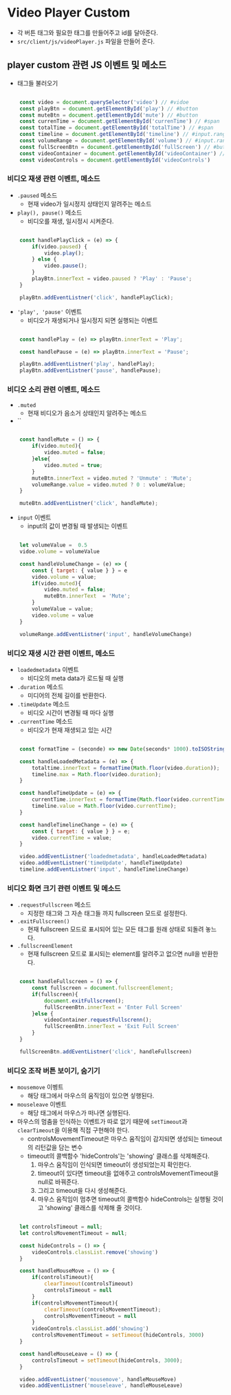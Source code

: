 # Video Player Custom 
- 각 버튼 태그와 필요한 태그를 만들어주고 id를 달아준다.
- `src/client/js/videoPlayer.js` 파일을 만들어 준다.
## player custom 관련 JS 이벤트 및 메소드
- 태그들 불러오기
```js

    const video = document.querySelector('video') // #vidoe
    const playBtn = document.getElementById('play') // #button
    const muteBtn = document.getElementById('mute') // #button
    const currenTime = document.getElementById('currenTime') // #span
    const totalTime = document.getElementById('totalTime') // #span
    const timeline = document.getElementById('timeline') // #input.range
    const volumeRange = document.getElementById('volume') // #input.range
    const fullScreenBtn = document.getElementById('fullScreen') // #button
    const videoContainer = document.getElementById('videoContainer') // #video Container
    const videoControls = document.getElementById('videoControls')

```

### 비디오 재생 관련 이벤트, 메소드
- `.paused` 메소드
  - 현재 video가 일시정지 상태인지 알려주는 메소드
- `play(), pause()` 메소드
  - 비디오를 재생, 일시정시 시켜준다.
```js

    const handlePlayClick = (e) => {
        if(video.paused) {
            video.play();
        } else {
            video.pause();
        }
        playBtn.innerText = video.paused ? 'Play' : 'Pause';
    }

    playBtn.addEventListner('click', handlePlayClick);

```
- `'play', 'pause'` 이벤트
  - 비디오가 재생되거나 일시정지 되면 실행되는 이벤트
```js

    const handlePlay = (e) => playBtn.innerText = 'Play';

    const handlePause = (e) => playBtn.innerText = 'Pause';

    playBtn.addEventListner('play', handlePlay);
    playBtn.addEventListner('pause', handlePause);

```

### 비디오 소리 관련 이벤트, 메소드
- `.muted`
  - 현재 비디오가 음소거 상태인지 알려주는 메소드
- ``
```js

    const handleMute = () => {
        if(video.muted){
            video.muted = false;
        }else{
            video.muted = true;
        }
        muteBtn.innerText = video.muted ? 'Unmute' : 'Mute';
        volumeRange.value = video.muted ? 0 : volumeValue;
    }

    muteBtn.addEventListner('click', handleMute);

```
- `input` 이벤트
  - input의 값이 변경될 때 발생되는 이벤트
```js

    let volumeValue =  0.5
    vidoe.volume = volumeValue

    const handleVolumeChange = (e) => {
        const { target: { value } } = e
        video.volume = value;
        if(video.muted){
            video.muted = false;
            muteBtn.innerText  = 'Mute';
        }
        volumeValue = value;
        video.volume = value
    }

    volumeRange.addEventListner('input', handleVolumeChange)

```

### 비디오 재생 시간 관련 이벤트, 메소드
- `loadedmetadata` 이벤트
  - 비디오의 meta data가 로드될 때 실행
- `.duration` 메소드
  - 미디어의 전체 길이를 반환한다.
- `.timeUpdate` 메소드
  - 비디오 시간이 변경될 때 마다 실행
- `.currentTime` 메소드
  - 비디오가 현재 재생되고 있는 시간
```js

    const formatTime = (seconde) => new Date(seconds* 1000).toISOString().substr(11, 8);

    const handleLoadedMetadata = (e) => {
        totaltime.innerText = formatTime(Math.floor(video.duration));
        timeline.max = Math.floor(video.duration);
    }

    const handleTimeUpdate = (e) => {
        currentTime.innerText = formatTime(Math.floor(video.currentTime));
        timeline.value = Math.floor(video.currentTime);
    }

    const handleTimelineChange = (e) => {
        const { target: { value } } = e;
        video.currentTime = value;
    }

    video.addEventListner('loadedmetadata', handleLoadedMetadata)
    video.addEventListner('timeUpdate', handleTimeUpdate)
    timeline.addEventListner('input', handleTimelineChange)

```

### 비디오 화면 크기 관련 이벤트 및 메소드
- `.requestFullscreen` 메소드
  - 지정한 태그와 그 자손 태그들 까지 fullscreen 모드로 설정한다.
- `.exitFullscreen()`
  - 현재 fullscreen 모드로 표시되어 있는 모든 태그를 원래 상태로 되돌려 놓느다.
- `.fullscreenElement`
  - 현재 fullscreen 모드로 표시되는 element를 알려주고 없으면 null을 반환한다.
```js

    const handleFullscreen = () => {
        const fullscreen = document.fullscreenElement;
        if(fullscreen){
            document.exitFullscreen();
            fullScreenBtn.innerText = 'Enter Full Screen'
        }else {
            videoContainer.requestFullscrenn();
            fullScreenBtn.innerText = 'Exit Full Screen'
        }
    }

    fullScreenBtn.addEventListner('click', handleFullscreen)

```

### 비디오 조작 버튼 보이기, 숨기기
- `mousemove` 이벵트
  - 해당 태그에서 마우스의 움직임이 있으면 싷행된다.
- `mouseleave` 이벤트
  - 해당 태그에서 마우스가 떠나면 실행된다.
- 마우스의 멈춤을 인식하는 이벤트가 따로 없기 때문에 `setTimeout`과 `clearTimeout`을 이용해 직접 구현해야 한다.
  - controlsMovementTimeout은 마우스 움직임이 감지되면 생성되는 timeout의 리턴값을 담는 변수
  - timeout의 콜백함수 'hideControls'는 'showing' 클래스를 삭제해준다.
    1. 마우스 움직임이 인식되면 timeout이 생성되었는지 확인한다.
    2. timeout이 있다면 timeout을 없애주고 controlsMovementTimeout을 null로 바꿔준다.
    3. 그리고 timeout을 다시 생성해준다.
    4. 마우스 움직임이 멈추면 timeout의 콜백함수 hideControls는 실행될 것이고 'showing' 클래스를 삭제해 줄 것이다.
```js

    let controlsTimeout = null;
    let controlsMovementTimeout = null;

    const hideControls = () => {
        videoControls.classList.remove('showing')
    }

    const handleMouseMove = () => {
        if(controlsTimeout){
            clearTimeout(controlsTimeout)
            controlsTimeout = null
        }
        if(controlsMovementTimeout){
            clearTimeout(controlsMovementTimeout);
            controlsMovementTimeout = null
        }
        videoControls.classList.add('showing')
        controlsMovementTimeout = setTimeout(hideControls, 3000)
    }

    const handleMouseLeave = () => {
        controlsTimeout = setTimeout(hideControls, 3000);
    }

    video.addEventListner('mousemove', handleMouseMove)
    video.addEventListner('mouseleave', handleMouseLeave)

```